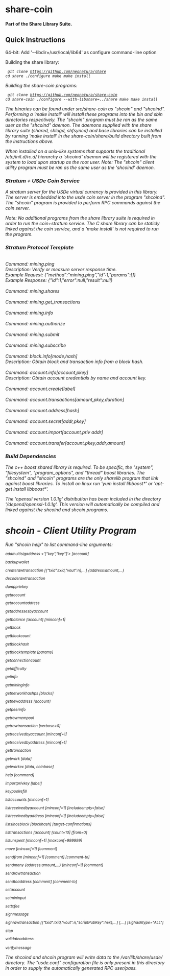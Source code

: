 share-coin
==========

<h4>Part of the Share Library Suite.</b>

<h2>Quick Instructions</h2>

64-bit: Add '--libdir=/usr/local/lib64' as configure command-line option

Building the share library:
<i><small><pre>
  git clone https://github.com/neonatura/share
  cd share
  ./configure
  make
  make install
</pre></small><i>

Building the share-coin programs:
<i><small><pre>
  git clone https://github.com/neonatura/share-coin
  cd share-coin
  ./configure --with-libshare=../share
  make
  make install
</pre></small><i>

The binaries can be found under src/share-coin as "shcoin" and "shcoind". Performing a 'make install' will install these programs into the bin and sbin directories respectively. The "shcoin" program must be ran as the same user as the "shcoind" daemon. The daemons supplied with the share library suite (shared, shlogd, shfsyncd) and base libraries can be installed by running 'make install' in the share-coin/share/build directory built from the instructions above. 

When installed on a unix-like systems that supports the traditional /etc/init.d/rc.d/ hierarchy a 'shcoind' daemon will be registered with the system to load upon startup as the root user. 
Note: The "shcoin" client utility program must be ran as the same user as the 'shcoind' daemon.

<h3>Stratum + USDe Coin Service</h3>
A stratum server for the USDe virtual currency is provided in this library. The server is embedded into the usde coin server in the program "shcoind". The "shcoin" program is provided to perform RPC commands against the coin server.

Note: No additional programs from the share library suite is required in order to run the coin+stratum service. The C share library can be staticly linked against the coin service, and a 'make install' is not required to run the program.


<h3>Stratum Protocol Template</h3>
<br>Command: mining.ping
<br>Description: Verify or measure server response time.
<br>Example Request: {"method":"mining.ping","id":1,"params":[]}
<br>Example Response: {"id":1,"error":null,"result":null}
<br>
<br>Command: mining.shares
<br>
<br>Command: mining.get_transactions
<br>
<br>Command: mining.info
<br>
<br>Command: mining.authorize
<br>
<br>Command: mining.submit
<br>
<br>Command: mining.subscribe
<br>
<br>Command: block.info[mode,hash]
<br>Description: Obtain block and transaction info from a block hash.
<br>
<br>Command: account.info[account,pkey]
<br>Description: Obtain account credentials by name and account key.
<br>
<br>Command: account.create[label]
<br>
<br>Command: account.transactions[amount,pkey,duration]
<br>
<br>Command: account.address[hash]
<br>
<br>Command: account.secret[addr,pkey]
<br>
<br>Command: account.import[account,priv addr]
<br>
<br>Command: account.transfer[account,pkey,addr,amount]


<h3>Build Dependencies</h3>

The c++ boost shared library is required.  To be specific, the "system", "filesystem", "program_options", and "thread" boost libraries. The "shcoind" and "shcoin" programs are the only sharelib program that link against boost libraries.
To install on linux run 'yum install libboost*' or 'apt-get install libboost*'.

The 'openssl version 1.0.1g' distribution has been included in the directory '/depend/openssl-1.0.1g'. This version will automatically be compiled and linked against the shcoind and shcoin programs.

shcoin - Client Utility Program
===============================

Run "shcoin help" to list command-line arguments:

<small>
addmultisigaddress <nrequired> <'["key","key"]'> [account]

backupwallet <destination>

createrawtransaction [{"txid":txid,"vout":n},...] {address:amount,...}

decoderawtransaction <hex string>

dumpprivkey <usdeaddress>

getaccount <usdeaddress>

getaccountaddress <account>

getaddressesbyaccount <account>

getbalance [account] [minconf=1]

getblock <hash>

getblockcount

getblockhash <index>

getblocktemplate [params]

getconnectioncount

getdifficulty

getinfo

getmininginfo

getnetworkhashps [blocks]

getnewaddress [account]

getpeerinfo

getrawmempool

getrawtransaction <txid> [verbose=0]

getreceivedbyaccount <account> [minconf=1]

getreceivedbyaddress <usdeaddress> [minconf=1]

gettransaction <txid>

getwork [data]

getworkex [data, coinbase]

help [command]

importprivkey <usdeprivkey> [label]

keypoolrefill

listaccounts [minconf=1]

listreceivedbyaccount [minconf=1] [includeempty=false]

listreceivedbyaddress [minconf=1] [includeempty=false]

listsinceblock [blockhash] [target-confirmations]

listtransactions [account] [count=10] [from=0]

listunspent [minconf=1] [maxconf=999999]

move <fromaccount> <toaccount> <amount> [minconf=1] [comment]

sendfrom <fromaccount> <tousdeaddress> <amount> [minconf=1] [comment] [comment-to]

sendmany <fromaccount> {address:amount,...} [minconf=1] [comment]

sendrawtransaction <hex string>

sendtoaddress <usdeaddress> <amount> [comment] [comment-to]

setaccount <usdeaddress> <account>

setmininput <amount>

settxfee <amount>

signmessage <usdeaddress> <message>

signrawtransaction <hex string> [{"txid":txid,"vout":n,"scriptPubKey":hex},...] [<privatekey1>,...] [sighashtype="ALL"]

stop

validateaddress <usdeaddress>

verifymessage <usdeaddress> <signature> <message>
</small>

The shcoind and shcoin program will write data to the /var/lib/share/usde/ directory. The "usde.conf" configuration file is only present in this directory in order to supply the automatically generated RPC user/pass. 
